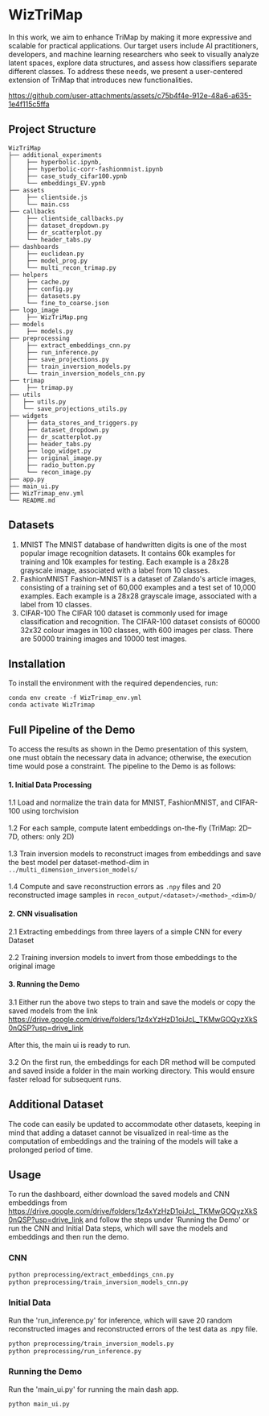 # WizTriMap

In this work, we aim to enhance TriMap by making it more expressive and scalable for practical applications. Our target users include AI practitioners, developers, and machine learning researchers who seek to visually analyze latent spaces, explore data structures, and assess how classifiers separate different classes. To address these needs, we present a user-centered extension of TriMap that introduces new functionalities.

https://github.com/user-attachments/assets/c75b4f4e-912e-48a6-a635-1e4f115c5ffa
## Project Structure

```
WizTriMap
├── additional_experiments
│    ├── hyperbolic.ipynb, 
│    ├── hyperbolic-corr-fashionmnist.ipynb
│    ├── case_study_cifar100.ypnb
│    └── embeddings_EV.ypnb
├── assets
│    ├── clientside.js
│    └── main.css
├── callbacks
│    ├── clientside_callbacks.py
│    ├── dataset_dropdown.py
│    ├── dr_scatterplot.py
│    └── header_tabs.py
├── dashboards
│    ├── euclidean.py
│    ├── model_prog.py
│    └── multi_recon_trimap.py
├── helpers
│    ├── cache.py
│    ├── config.py
│    ├── datasets.py
│    └── fine_to_coarse.json
├── logo_image
│    ├── WizTriMap.png
├── models
│    ├── models.py
├── preprocessing
│    ├── extract_embeddings_cnn.py
│    ├── run_inference.py
│    ├── save_projections.py
│    ├── train_inversion_models.py
│    └── train_inversion_models_cnn.py
├── trimap
│    ├── trimap.py
├── utils
│   ├── utils.py
│   └── save_projections_utils.py
├── widgets
│    ├── data_stores_and_triggers.py
│    ├── dataset_dropdown.py
│    ├── dr_scatterplot.py
│    ├── header_tabs.py
│    ├── logo_widget.py
│    ├── original_image.py
│    ├── radio_button.py
│    └── recon_image.py
├── app.py
├── main_ui.py
├── WizTrimap_env.yml
└── README.md
```
## Datasets
1. MNIST
    The MNIST database of handwritten digits is one of the most popular image recognition datasets. It contains 60k examples for training and 10k examples for testing. Each example is a 28x28 grayscale image, associated with a label from 10 classes.
2. FashionMNIST
    Fashion-MNIST is a dataset of Zalando's article images, consisting of a training set of 60,000 examples and a test set of 10,000 examples. Each example is a 28x28 grayscale image, associated with a label from 10 classes.
3. CIFAR-100
    The CIFAR 100 dataset is commonly used for image classification and recognition. The CIFAR-100 dataset consists of 60000 32x32 colour images in 100 classes, with 600 images per class. There are 50000 training images and 10000 test images. 

## Installation

To install the environment with the required dependencies, run:
```
conda env create -f WizTrimap_env.yml
conda activate WizTrimap
```

## Full Pipeline of the Demo

To access the results as shown in the Demo presentation of this system, one must obtain the necessary data in advance; otherwise, the execution time would pose a constraint. The pipeline to the Demo is as follows:
#### 1. Initial Data Processing
   1.1 Load and normalize the train data for MNIST, FashionMNIST, and CIFAR-100 using torchvision \
   <br>
   1.2 For each sample, compute latent embeddings on-the-fly (TriMap: 2D–7D, others: only 2D) \
   <br>
   1.3 Train inversion models to reconstruct images from embeddings and save the best model per dataset-method-dim in `../multi_dimension_inversion_models/` \
   <br>
   1.4 Compute and save reconstruction errors as `.npy` files and 20 reconstructed image samples in `recon_output/<dataset>/<method>_<dim>D/`

#### 2. CNN visualisation 
   2.1 Extracting embeddings from three layers of a simple CNN for every Dataset \
   <br>
   2.2 Training inversion models to invert from those embeddings to the original image

#### 3. Running the Demo
   3.1 Either run the above two steps to train and save the models or copy the saved models 
   from the link <a>https://drive.google.com/drive/folders/1z4xYzHzD1oiJcL_TKMwGOQyzXkS0nQSP?usp=drive_link
   <br><br>
   After this, the main ui is ready to run. \
   <br>
   3.2 On the first run, the embeddings for each DR method will be computed and saved 
   inside a folder in the main working directory. This would ensure faster reload for 
   subsequent runs.


## Additional Dataset
The code can easily be updated to accommodate other datasets, keeping in mind that adding a dataset cannot be visualized in real-time as the computation of embeddings and the training of the models will take a prolonged period of time.

## Usage
To run the dashboard, either download the saved models and CNN embeddings from <a>https://drive.google.com/drive/folders/1z4xYzHzD1oiJcL_TKMwGOQyzXkS0nQSP?usp=drive_link and follow the steps under 'Running the Demo' or run the CNN and Initial Data steps, which will save the models and embeddings and then run the demo.

### CNN
```bash
python preprocessing/extract_embeddings_cnn.py
python preprocessing/train_inversion_models_cnn.py
```
### Initial Data
Run the 'run_inference.py' for inference, which will save 20 random reconstructed images and reconstructed errors of the test data as .npy file.
```bash
python preprocessing/train_inversion_models.py
python preprocessing/run_inference.py
```
### Running the Demo
Run the 'main_ui.py' for running the main dash app.
```bash
python main_ui.py
```
